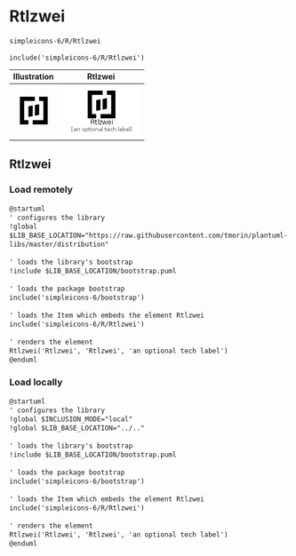 # Rtlzwei


```text
simpleicons-6/R/Rtlzwei
```

```text
include('simpleicons-6/R/Rtlzwei')
```



| Illustration | Rtlzwei |
| :---: | :---: |
| ![illustration for Illustration](../../simpleicons-6/R/Rtlzwei.png) | ![illustration for Rtlzwei](../../simpleicons-6/R/Rtlzwei.Local.png) |




## Rtlzwei

### Load remotely
```plantuml
@startuml
' configures the library
!global $LIB_BASE_LOCATION="https://raw.githubusercontent.com/tmorin/plantuml-libs/master/distribution"

' loads the library's bootstrap
!include $LIB_BASE_LOCATION/bootstrap.puml

' loads the package bootstrap
include('simpleicons-6/bootstrap')

' loads the Item which embeds the element Rtlzwei
include('simpleicons-6/R/Rtlzwei')

' renders the element
Rtlzwei('Rtlzwei', 'Rtlzwei', 'an optional tech label')
@enduml
```

### Load locally
```plantuml
@startuml
' configures the library
!global $INCLUSION_MODE="local"
!global $LIB_BASE_LOCATION="../.."

' loads the library's bootstrap
!include $LIB_BASE_LOCATION/bootstrap.puml

' loads the package bootstrap
include('simpleicons-6/bootstrap')

' loads the Item which embeds the element Rtlzwei
include('simpleicons-6/R/Rtlzwei')

' renders the element
Rtlzwei('Rtlzwei', 'Rtlzwei', 'an optional tech label')
@enduml
```

